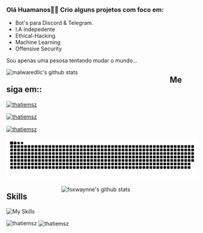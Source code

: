 ### Olá Huamanos🙋‍♂️ Crio alguns projetos com foco em:
- Bot's para Discord & Telegram.
- I.A indepedente
- Ethical-Hacking
- Machine Learning
- Offensive Security

Sou apenas uma pesosa tentando mudar o mundo...

<img align="left" width="430" height="auto" alt="malwaredllc's github stats" src="https://github-readme-stats.vercel.app/api?username=foxwaynne&hide_border=true&title_color=0ff54c&icon_color=0ff54c&text_color=c9d1d9&bg_color=0d1117&show_icons=true;count_private=true&amp;include_all_commits=true">

## Me siga em::
<p align="left">
  <a href="https://twitter.com/FoxWaynne" target="blank">
    <img align="center" src="https://raw.githubusercontent.com/rahuldkjain/github-profile-readme-generator/master/src/images/icons/Social/twitter.svg" alt="thatiemsz" height="30" width="40" />
  </a>
</p>
<p align="left">
  <a href="https://instagram.com/foxwaynne" target="blank">
    <img align="center" src="https://raw.githubusercontent.com/rahuldkjain/github-profile-readme-generator/master/src/images/icons/Social/instagram.svg" alt="thatiemsz" height="30" width="40" />
  </a>
</p>
<p align="left">
  <a href="https://discord.gg/xacC4ax5vn" target="blank">
    <img align="center" src="https://raw.githubusercontent.com/rahuldkjain/github-profile-readme-generator/master/src/images/icons/Social/discord.svg" alt="thatiemsz" height="30" width="40" />
  </a>
</p>

![Snake animation of GitHub contribution stats](https://raw.githubusercontent.com/ThaTiemsz/ThaTiemsz/output/snake.svg)

<img align="right" width="359" height="auto" alt="foxwaynne's github stats" src="https://github-readme-stats.vercel.app/api/top-langs/?username=foxwaynne&hide_border=true&title_color=0ff54c&icon_color=0ff54c&text_color=c9d1d9&bg_color=0d1117&layout=compact&amp;show_icons=true&amp;">

## Skills
![My Skills](https://skillicons.dev/icons?i=nodejs,javascript,typescript,cs,java,python,php,html,css,sass,react,vuejs,angular,spring,mysql,jquery,redis,postgresql,mongodb,sqlite,git,linux,docker,nginx,express,electron,bootstrap,workers,postman,xd,figma)

<p>
  <img align="left" src="https://github-readme-stats.vercel.app/api/top-langs?username=thatiemsz&show_icons=true&locale=en&layout=compact&theme=radical" alt="thatiemsz" />
  &nbsp;<img align="center" src="https://github-readme-stats.vercel.app/api?username=thatiemsz&show_icons=true&locale=en&theme=radical" alt="thatiemsz" />
</p>


